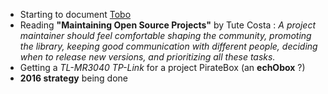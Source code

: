 
-   Starting to document [Tobo](/tobo/Readme.md)
-   Reading **"Maintaining Open Source Projects"** by Tute Costa : *A
    project maintainer should feel comfortable shaping the community,
    promoting the library, keeping good communication with different
    people, deciding when to release new versions, and prioritizing all
    these tasks.*
-   Getting a *TL-MR3040 TP-Link* for a project PirateBox (an
    **echObox** ?)
-   **2016 strategy** being done

